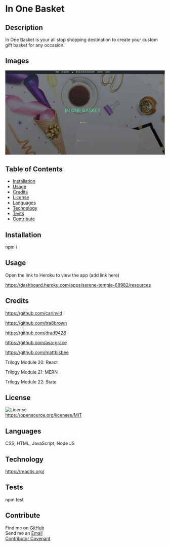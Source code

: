 
  # In One Basket

  ## **Description**
  In One Basket is your all stop shopping destination to create your custom gift basket for any occasion.

  ## **Images**
  ![Image for In One Basket app](lets-party/src/pics/capture.jpg)
  
  ## **Table of Contents**
  
  * [Installation](#dependencies)
  * [Usage](#usage)
  * [Credits](#credits)
  * [License](#license)
  * [Languages](#languages)
  * [Technology](#technology)
  * [Tests](#tests)
  * [Contribute](#contribute)
  
  ## **Installation**
  npm i

  ## **Usage**
  Open the link to Heroku to view the app (add link here)
  
  https://dashboard.heroku.com/apps/serene-temple-68982/resources 

  ## **Credits**
  https://github.com/carinvid
  
  https://github.com/tra8brown
  
  https://github.com/drad9428
  
  https://github.com/asa-grace
  
  https://github.com/mattbisbee

  Trilogy Module 20: React

  Trilogy Module 21: MERN

  Trilogy Module 22: State

  ## **License**
  ![License](https://img.shields.io/badge/License-MIT-orange?style=plastic&logo=appveyor.svg)
  <br>
  https://opensource.org/licenses/MIT
  <br>

  ## **Languages**
   CSS, HTML, JavaScript, Node JS

  ## **Technology**
  https://reactjs.org/

  ## **Tests**
  npm test

  ## **Contribute**
  Find me on [GitHub](https://www.github.com/mattbisbee)
  <br>
  Send me an [Email](mailto:aldhelm7@gmail.com)
  <br>
  [Contributor Covenant](https://www.contributor-covenant.org/)
